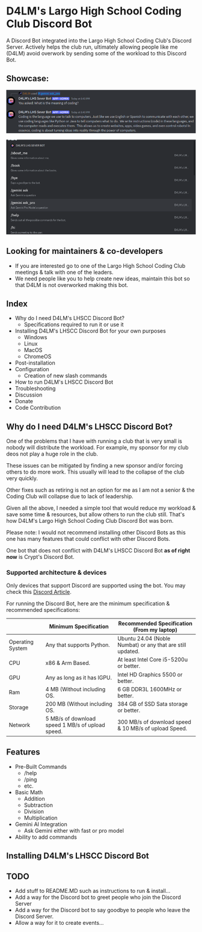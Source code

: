 # D4LM's Largo High School Coding Club Discord Bot
A Discord Bot integrated into the Largo High School Coding Club's Discord Server. Actively helps the club run, ultimately allowing people like me (D4LM) avoid overwork by sending some of the workload to this Discord Bot.

## Showcase:
![The user asking what is the meaning of coding.](photos/WhatIsTheMeaningOfCoding.png)

![The slash command toolbar for the bot.](photos/ComandPanelDiscordBot.png)

## Looking for maintainers & co-developers
* If you are interested go to one of the Largo High School Coding Club meetings & talk with one of the leaders.
* We need people like you to help create new ideas, maintain this bot so that D4LM is not overworked making this bot.

## Index
* Why do I need D4LM's LHSCC Discord Bot?
  * Specifications required to run it or use it
* Installing D4LM's LHSCC Discord Bot for your own purposes
  * Windows
  * Linux
  * MacOS
  * ChromeOS
* Post-installation
* Configuration
  * Creation of new slash commands
* How to run D4LM's LHSCC Discord Bot
* Troubleshooting
* Discussion
* Donate
* Code Contribution

## Why do I need D4LM's LHSCC Discord Bot?
One of the problems that I have with running a club that is very small is nobody will distribute the workload. For example, my sponsor for my club deos not play a huge role in the club. 

These issues can be mitigated by finding a new sponsor and/or forcing others to do more work. This usually will lead to the collapse of the club very quickly.

Other fixes such as retiring is not an option for me as I am not a senior & the Coding Club will collapse due to lack of leadership.

Given all the above, I needed a simple tool that would reduce my workload & save some time & resources, but allow others to run the club still. That's how D4LM's Largo High School Coding Club Discord Bot was born.

Please note: I would not recommend installing other Discord Bots as this one has many features that could conflict with other Discord Bots.

One bot that does not conflict with D4LM's LHSCC Discord Bot **as of right now** is Crypt's Discord Bot.

### Supported architecture & devices
Only devices that support Discord are supported using the bot. You may check this [Discord Article](https://support.discord.com/hc/en-us/articles/213491697-What-are-the-OS-system-requirements-for-Discord).

For running the Discord Bot, here are the minimum specification & recommended specifications:

|                  | Minimum Specification                            | Recommended Specification (From my laptop)                 |
|------------------|--------------------------------------------------|------------------------------------------------------------|
| Operating System | Any that supports Python.                        | Ubuntu 24.04 (Noble Numbat) or any that are still updated. |
| CPU              | x86 & Arm Based.                                 | At least Intel Core i5-5200u or better.                    |
| GPU              | Any as long as it has IGPU.                      | Intel HD Graphics 5500 or better.                          |
| Ram              | 4 MB (Without including OS.                      | 6 GB DDR3L 1600MHz or better.                              |
| Storage          | 200 MB (Without including OS.                    | 384 GB of SSD Sata storage or better.                      |
| Network          | 5 MB/s of download speed 1 MB/s of upload speed. | 300 MB/s of download speed & 10 MB/s of upload Speed.      |

## Features
* Pre-Built Commands
  * /help
  * /ping
  * etc.
* Basic Math
  * Addition
  * Subtraction
  * Division
  * Multiplication
* Gemini AI Integration
  * Ask Gemini either with fast or pro model
* Ability to add commands

## Installing D4LM's LHSCC Discord Bot

## TODO
* Add stuff to README.MD such as instructions to run & install...
* Add a way for the Discord bot to greet people who join the Discord Server
* Add a way for the Discord bot to say goodbye to people who leave the Discord Server.
* Allow a way for it to create events...
